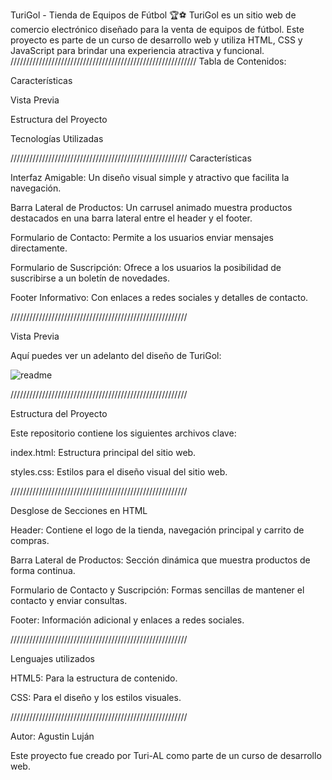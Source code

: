 TuriGol - Tienda de Equipos de Fútbol 🏆⚽
TuriGol es un sitio web de comercio electrónico diseñado para la venta de equipos de fútbol. Este proyecto es parte de un curso de desarrollo web y utiliza HTML, CSS y JavaScript para brindar una experiencia atractiva y funcional.
///////////////////////////////////////////////////////////
                                                                                              Tabla de Contenidos:

Características

Vista Previa

Estructura del Proyecto

Tecnologías Utilizadas

////////////////////////////////////////////////////////
Características

Interfaz Amigable: Un diseño visual simple y atractivo que facilita la navegación.

Barra Lateral de Productos: Un carrusel animado muestra productos destacados en una barra lateral entre el header y el footer.

Formulario de Contacto: Permite a los usuarios enviar mensajes directamente.

Formulario de Suscripción: Ofrece a los usuarios la posibilidad de suscribirse a un boletín de novedades.

Footer Informativo: Con enlaces a redes sociales y detalles de contacto.

////////////////////////////////////////////////////////

Vista Previa

Aquí puedes ver un adelanto del diseño de TuriGol:

![readme](https://github.com/user-attachments/assets/8dee73ae-c240-437c-88a7-db922666b9eb)

////////////////////////////////////////////////////////

Estructura del Proyecto

Este repositorio contiene los siguientes archivos clave:

index.html: Estructura principal del sitio web.

styles.css: Estilos para el diseño visual del sitio web.

////////////////////////////////////////////////////////

Desglose de Secciones en HTML

Header: Contiene el logo de la tienda, navegación principal y carrito de compras.

Barra Lateral de Productos: Sección dinámica que muestra productos de forma continua.

Formulario de Contacto y Suscripción: Formas sencillas de mantener el contacto y enviar consultas.

Footer: Información adicional y enlaces a redes sociales.

////////////////////////////////////////////////////////

Lenguajes utilizados

HTML5: Para la estructura de contenido.

CSS: Para el diseño y los estilos visuales.

////////////////////////////////////////////////////////

Autor: Agustin Luján

Este proyecto fue creado por Turi-AL como parte de un curso de desarrollo web.



